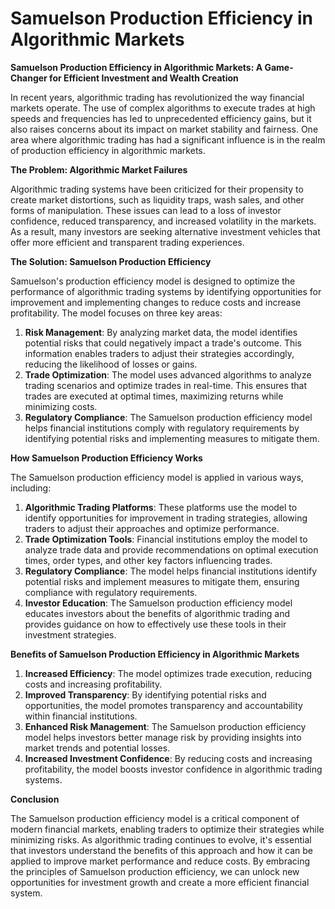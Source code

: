 # Samuelson Production Efficiency in Algorithmic Markets

**Samuelson Production Efficiency in Algorithmic Markets: A Game-Changer for Efficient Investment and Wealth Creation**

In recent years, algorithmic trading has revolutionized the way financial markets operate. The use of complex algorithms to execute trades at high speeds and frequencies has led to unprecedented efficiency gains, but it also raises concerns about its impact on market stability and fairness. One area where algorithmic trading has had a significant influence is in the realm of production efficiency in algorithmic markets.

**The Problem: Algorithmic Market Failures**

Algorithmic trading systems have been criticized for their propensity to create market distortions, such as liquidity traps, wash sales, and other forms of manipulation. These issues can lead to a loss of investor confidence, reduced transparency, and increased volatility in the markets. As a result, many investors are seeking alternative investment vehicles that offer more efficient and transparent trading experiences.

**The Solution: Samuelson Production Efficiency**

Samuelson's production efficiency model is designed to optimize the performance of algorithmic trading systems by identifying opportunities for improvement and implementing changes to reduce costs and increase profitability. The model focuses on three key areas:

1. **Risk Management**: By analyzing market data, the model identifies potential risks that could negatively impact a trade's outcome. This information enables traders to adjust their strategies accordingly, reducing the likelihood of losses or gains.
2. **Trade Optimization**: The model uses advanced algorithms to analyze trading scenarios and optimize trades in real-time. This ensures that trades are executed at optimal times, maximizing returns while minimizing costs.
3. **Regulatory Compliance**: The Samuelson production efficiency model helps financial institutions comply with regulatory requirements by identifying potential risks and implementing measures to mitigate them.

**How Samuelson Production Efficiency Works**

The Samuelson production efficiency model is applied in various ways, including:

1. **Algorithmic Trading Platforms**: These platforms use the model to identify opportunities for improvement in trading strategies, allowing traders to adjust their approaches and optimize performance.
2. **Trade Optimization Tools**: Financial institutions employ the model to analyze trade data and provide recommendations on optimal execution times, order types, and other key factors influencing trades.
3. **Regulatory Compliance**: The model helps financial institutions identify potential risks and implement measures to mitigate them, ensuring compliance with regulatory requirements.
4. **Investor Education**: The Samuelson production efficiency model educates investors about the benefits of algorithmic trading and provides guidance on how to effectively use these tools in their investment strategies.

**Benefits of Samuelson Production Efficiency in Algorithmic Markets**

1. **Increased Efficiency**: The model optimizes trade execution, reducing costs and increasing profitability.
2. **Improved Transparency**: By identifying potential risks and opportunities, the model promotes transparency and accountability within financial institutions.
3. **Enhanced Risk Management**: The Samuelson production efficiency model helps investors better manage risk by providing insights into market trends and potential losses.
4. **Increased Investment Confidence**: By reducing costs and increasing profitability, the model boosts investor confidence in algorithmic trading systems.

**Conclusion**

The Samuelson production efficiency model is a critical component of modern financial markets, enabling traders to optimize their strategies while minimizing risks. As algorithmic trading continues to evolve, it's essential that investors understand the benefits of this approach and how it can be applied to improve market performance and reduce costs. By embracing the principles of Samuelson production efficiency, we can unlock new opportunities for investment growth and create a more efficient financial system.
